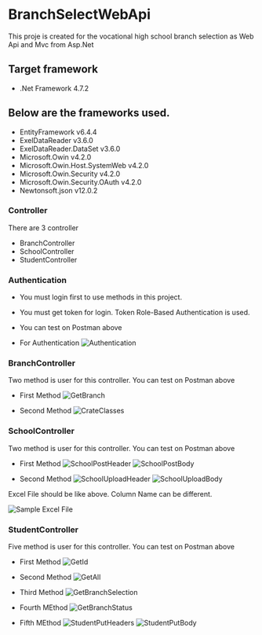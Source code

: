 # BranchSelectWebApi
This proje is created for the vocational high school branch selection as Web Api and Mvc from Asp.Net 

## Target framework
* .Net Framework 4.7.2

## Below are the frameworks used.
* EntityFramework v6.4.4
* ExelDataReader  v3.6.0
* ExelDataReader.DataSet v3.6.0
* Microsoft.Owin v4.2.0
* Microsoft.Owin.Host.SystemWeb v4.2.0
* Microsoft.Owin.Security v4.2.0
* Microsoft.Owin.Security.OAuth v4.2.0
* Newtonsoft.json v12.0.2

### Controller
There are 3 controller
* BranchController
* SchoolController 
* StudentController

### Authentication
* You must login first to use methods in this project. 
* You must get token for login. Token Role-Based Authentication is used.
* You can test on Postman above

* For Authentication
![Authentication](https://user-images.githubusercontent.com/20681737/126375245-5419fc3c-f119-4c5a-85dd-d385840df9b3.PNG)

### BranchController
Two method is user for this controller. You can test on Postman above

* First Method
![GetBranch](https://user-images.githubusercontent.com/20681737/126376219-3a51ea81-aa4c-471f-8d7a-0daa40795bda.PNG)

* Second Method
![CrateClasses](https://user-images.githubusercontent.com/20681737/126376222-31390129-e055-4c8e-8f8c-d718edb16f41.PNG)

### SchoolController
Two method is user for this controller. You can test on Postman above
 
 * First Method
![SchoolPostHeader](https://user-images.githubusercontent.com/20681737/126375232-cac37953-b31a-422d-bd3f-359b93857c1f.PNG)
![SchoolPostBody](https://user-images.githubusercontent.com/20681737/126375231-41e60195-1438-4286-a140-def1903f77e6.PNG)

* Second Method
![SchoolUploadHeader](https://user-images.githubusercontent.com/20681737/126375237-bf9ba07d-aea7-4294-b785-e0f35423c816.PNG)
![SchoolUploadBody](https://user-images.githubusercontent.com/20681737/126375234-ffad2c8f-7282-42ed-8465-5c34c01a6192.PNG)

Excel File should be like above.  Column Name can be different.

![Sample Excel File](https://user-images.githubusercontent.com/20681737/126504269-1be11e59-06bf-466d-8d8c-1ae8e8178c0d.PNG)


### StudentController
Five method is user for this controller. You can test on Postman above

* First Method
 ![GetId](https://user-images.githubusercontent.com/20681737/126375229-f576cd48-3cfb-4828-b8d3-63d064a39597.PNG)
 
 * Second Method
![GetAll](https://user-images.githubusercontent.com/20681737/126375247-c649cc8f-d237-4d85-abb4-259a6337c6c7.PNG)

* Third Method
![GetBranchSelection](https://user-images.githubusercontent.com/20681737/126375250-0c0a8480-f2f4-4d19-b2bf-21d3772b71a1.PNG)

* Fourth MEthod
![GetBranchStatus](https://user-images.githubusercontent.com/20681737/126375224-8ce0d5da-98fd-447f-847d-b415e7d21031.PNG)


* Fifth MEthod
![StudentPutHeaders](https://user-images.githubusercontent.com/20681737/126375241-d4340bf1-89ea-4d86-99d0-3946988fc310.PNG)
![StudentPutBody](https://user-images.githubusercontent.com/20681737/126375239-0b37388a-4fc2-4290-bc06-bc2ddd75b871.PNG)


